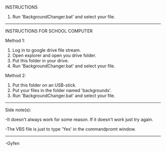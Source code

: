 INSTRUCTIONS

1) Run 'BackgroundChanger.bat' and select your file.

------------------------------------------------------------------------------------------

INSTRUCTIONS FOR SCHOOL COMPUTER

Method 1:

1) Log in to google drive file stream.
2) Open explorer and open you drive folder.
3) Put this folder in your drive.
4) Run 'BackgroundChanger.bat' and select your file.


Method 2:

1) Put this folder on an USB-stick.
2) Put your files in the folder named 'backgrounds'.
3) Run 'BackgroundChanger.bat' and select your file.

------------------------------------------------------------------------------------------

Side note(s):

-It doesn't always work for some reason. If it doesn't work just try again.

-The VBS file is just to type 'Yes' in the commandpromt window.

------------------------------------------------------------------------------------------

-Gyfen
